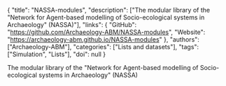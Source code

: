 {
  "title": "NASSA-modules",
  "description": ["The modular library of the \"Network for Agent-based modelling of Socio-ecological systems in Archaeology\" (NASSA)"],
  "links": {
    "GitHub": "https://github.com/Archaeology-ABM/NASSA-modules",
    "Website": "https://archaeology-abm.github.io/NASSA-modules"
  },
  "authors": ["Archaeology-ABM"],
  "categories": ["Lists and datasets"],
  "tags": ["Simulation", "Lists"],
  "doi": null
}

<!-- Generated by csv2md.R – do not edit by hand -->

The modular library of the "Network for Agent-based modelling of Socio-ecological systems in Archaeology" (NASSA)